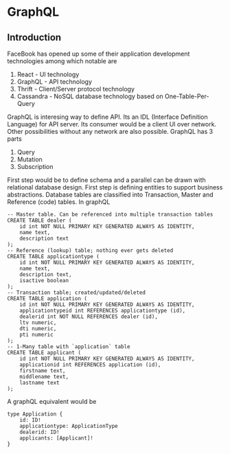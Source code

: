 # GraphQL

## Introduction

FaceBook has opened up some of their application development technologies among which notable are
1. React - UI technology 
2. GraphQL - API technology
3. Thrift - Client/Server protocol technology
4. Cassandra - NoSQL database technology based on One-Table-Per-Query

GraphQL is interesing way to define API.  Its an IDL (Interface Definition Language) for API server.  Its consumer would be a client UI over network. Other possibilities without any network are also possible.
GraphQL has 3 parts
1. Query
2. Mutation
3. Subscription

First step would be to define schema and a parallel can be drawn with relational database design. First step is defining entities to support business abstractions.  Database tables are classified into Transaction, Master and 
Reference (code) tables. In graphQL

```
-- Master table. Can be referenced into multiple transaction tables
CREATE TABLE dealer (
    id int NOT NULL PRIMARY KEY GENERATED ALWAYS AS IDENTITY,
    name text,
    description text    
);
-- Reference (lookup) table; nothing ever gets deleted
CREATE TABLE applicationtype (
    id int NOT NULL PRIMARY KEY GENERATED ALWAYS AS IDENTITY,
    name text,
    description text,
    isactive boolean
);
-- Transaction table; created/updated/deleted
CREATE TABLE application (
    id int NOT NULL PRIMARY KEY GENERATED ALWAYS AS IDENTITY,
    applicationtypeid int REFERENCES applicationtype (id),
    dealerid int NOT NULL REFERENCES dealer (id),
    ltv numeric,
    dti numeric,
    pti numeric
);
-- 1-Many table with `application` table
CREATE TABLE applicant (
    id int NOT NULL PRIMARY KEY GENERATED ALWAYS AS IDENTITY,
    applicationid int REFERENCES application (id),
    firstname text,
    middlename text,
    lastname text
);

```

A graphQL equivalent would be

```
type Application {
    id: ID!
    applicationtype: ApplicationType
    dealerid: ID!
    applicants: [Applicant]!
}
```



